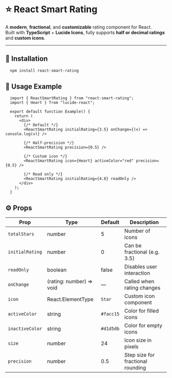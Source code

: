 # ⭐ React Smart Rating

A **modern**, **fractional**, and **customizable** rating component for React.  
Built with **TypeScript** + **Lucide Icons**, fully supports **half or decimal ratings** and **custom icons**.

---

## 🧩 Installation

```bash
  npm install react-smart-rating
```

## 🚀 Usage Example

```
  import { ReactSmartRating } from "react-smart-rating";
  import { Heart } from "lucide-react";

  export default function Example() {
    return (
      <div>
        {/* Default */}
        <ReactSmartRating initialRating={3.5} onChange={(v) => console.log(v)} />

        {/* Half-precision */}
        <ReactSmartRating precision={0.5} />

        {/* Custom icon */}
        <ReactSmartRating icon={Heart} activeColor="red" precision={0.5} />

        {/* Read only */}
        <ReactSmartRating initialRating={4.8} readOnly />
      </div>
    );
  }

```

## ⚙️ Props

| Prop            | Type                     | Default   | Description                       |
| --------------- | ------------------------ | --------- | --------------------------------- |
| `totalStars`    | number                   | 5         | Number of icons                   |
| `initialRating` | number                   | 0         | Can be fractional (e.g. 3.5)      |
| `readOnly`      | boolean                  | false     | Disables user interaction         |
| `onChange`      | (rating: number) => void | —         | Called when rating changes        |
| `icon`          | React.ElementType        | `Star`    | Custom icon component             |
| `activeColor`   | string                   | `#facc15` | Color for filled icons            |
| `inactiveColor` | string                   | `#d1d5db` | Color for empty icons             |
| `size`          | number                   | 24        | Icon size in pixels               |
| `precision`     | number                   | 0.5       | Step size for fractional rounding |
